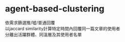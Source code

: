 # agent-based-clustering

依需求篩選推/噓/普通回覆  
以jaccard similarity計算特定時間內回覆同一篇文章的使用者  
分離出活躍群體、同溫層及其使用者名單
